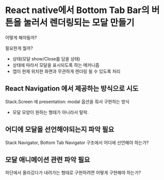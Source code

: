 # React native에서 Bottom Tab Bar의 버튼을 눌러서 렌더링되는 모달 만들기

어떻게 해야될까?

필요한게 뭘까?

- 상태(모달 show/Close를 담을 상태)
- 상태에 따라서 모달을 표시되도록 하는 메커니즘
- 앱이 현재 위치한 화면과 무관하게 렌더링 될 수 있도록 처리

## React Navigation 에서 제공하는 방식으로 시도

Stack.Screen 에 presentation: modal 옵션을 줘서 구현하는 방식

- 모달 모양이 원하는 형태가 아니라서 탈락.

## 어디에 모달을 선언해야되는지 파악 필요

Stack Navigator, Bottom Tab Navigator 구조에서 어디에 선언해야 하는가?

## 모달 애니메이션 관련 파악 필요

하단에서 올라갔다가 내려가는 형태로 구현하려면 어떻게 구현해야 하는가?

